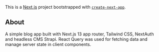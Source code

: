 This is a [Next.js](https://nextjs.org/) project bootstrapped with [`create-next-app`](https://github.com/vercel/next.js/tree/canary/packages/create-next-app).

## About

A simple blog app built with Next.js 13 app router, Tailwind CSS, NextAuth and headless CMS Strapi. React Query was used for fetching data and manage server state in client components.
